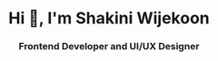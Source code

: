 <h1 align="center">Hi 👋, I'm Shakini Wijekoon </h1>
<h3 align="center">Frontend Developer and UI/UX Designer</h3>
<h4 align="center"></h4>
